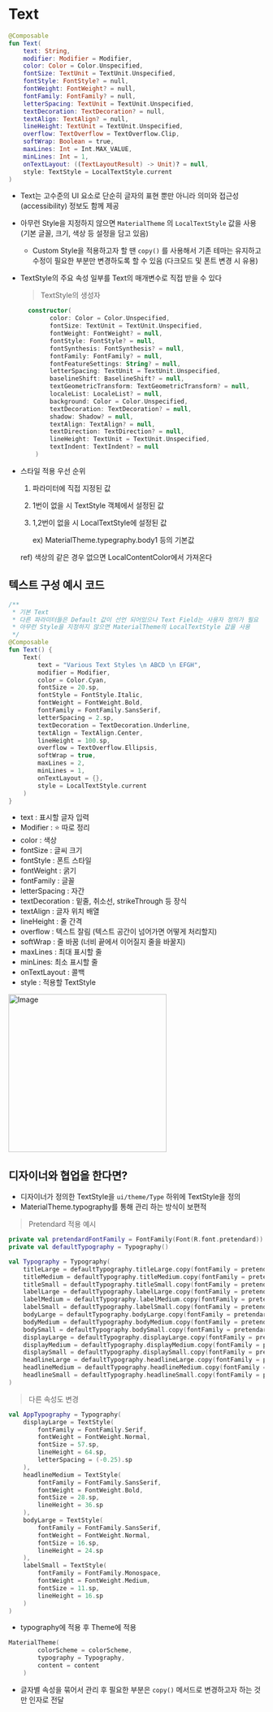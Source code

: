 # Text

```kotlin
@Composable
fun Text(
    text: String,
    modifier: Modifier = Modifier,
    color: Color = Color.Unspecified,
    fontSize: TextUnit = TextUnit.Unspecified,
    fontStyle: FontStyle? = null,
    fontWeight: FontWeight? = null,
    fontFamily: FontFamily? = null,
    letterSpacing: TextUnit = TextUnit.Unspecified,
    textDecoration: TextDecoration? = null,
    textAlign: TextAlign? = null,
    lineHeight: TextUnit = TextUnit.Unspecified,
    overflow: TextOverflow = TextOverflow.Clip,
    softWrap: Boolean = true,
    maxLines: Int = Int.MAX_VALUE,
    minLines: Int = 1,
    onTextLayout: ((TextLayoutResult) -> Unit)? = null,
    style: TextStyle = LocalTextStyle.current
)
```

- Text는 고수준의 UI 요소로 단순히 글자의 표현 뿐만 아니라  의미와 접근성(accessibility) 정보도 함께 제공
- 아무런 Style을 지정하지 않으면 `MaterialTheme` 의 `LocalTextStyle` 값을 사용(기본 글꼴, 크기, 색상 등 설정을 담고 있음)
    - Custom Style을 적용하고자 할 땐 `copy()` 를 사용해서 기존 테마는 유지하고 수정이 필요한 부분만 변경하도록 할 수 있음 (다크모드 및 폰트 변경 시 유용)
- TextStyle의 주요 속성 일부를 Text의 매개변수로 직접 받을 수 있다

  > TextStyle의 생성자
  >

    ```kotlin
      constructor(
            color: Color = Color.Unspecified,
            fontSize: TextUnit = TextUnit.Unspecified,
            fontWeight: FontWeight? = null,
            fontStyle: FontStyle? = null,
            fontSynthesis: FontSynthesis? = null,
            fontFamily: FontFamily? = null,
            fontFeatureSettings: String? = null,
            letterSpacing: TextUnit = TextUnit.Unspecified,
            baselineShift: BaselineShift? = null,
            textGeometricTransform: TextGeometricTransform? = null,
            localeList: LocaleList? = null,
            background: Color = Color.Unspecified,
            textDecoration: TextDecoration? = null,
            shadow: Shadow? = null,
            textAlign: TextAlign? = null,
            textDirection: TextDirection? = null,
            lineHeight: TextUnit = TextUnit.Unspecified,
            textIndent: TextIndent? = null
        )
    ```


- 스타일 적용 우선 순위
    1. 파라미터에 직접 지정된 값
    2. 1번이 없을 시 TextStyle 객체에서 설정된 값
    3. 1,2번이 없을 시 LocalTextStyle에 설정된 값

       ex)  MaterialTheme.typegraphy.body1 등의 기본값


    ref) 색상의 같은 경우 없으면 LocalContentColor에서 가져온다


## 텍스트 구성 예시 코드

```kotlin
/**
 * 기본 Text
 * 다른 파라미터들은 Default 값이 선언 되어있으나 Text Field는 사용자 정의가 필요
 * 아무런 Style을 지정하지 않으면 MaterialTheme의 LocalTextStyle 값을 사용
 */
@Composable
fun Text() {
    Text(
        text = "Various Text Styles \n ABCD \n EFGH",
        modifier = Modifier,
        color = Color.Cyan,
        fontSize = 20.sp,
        fontStyle = FontStyle.Italic,
        fontWeight = FontWeight.Bold,
        fontFamily = FontFamily.SansSerif,
        letterSpacing = 2.sp,
        textDecoration = TextDecoration.Underline,
        textAlign = TextAlign.Center,
        lineHeight = 100.sp,
        overflow = TextOverflow.Ellipsis,
        softWrap = true,
        maxLines = 2,
        minLines = 1,
        onTextLayout = {},
        style = LocalTextStyle.current
    )
}
```

- text : 표시할 글자 입력
- Modifier : ⭐ 따로 정리
- color : 색상
- fontSize : 글씨 크기
- fontStyle : 폰트 스타일
- fontWeight : 굵기
- fontFamily : 글꼴
- letterSpacing : 자간
- textDecoration : 밑줄, 취소선, strikeThrough 등 장식
- textAlign : 글자 위치 배열
- lineHeight : 줄 간격
- overflow : 텍스트 잘림 (텍스트 공간이 넘어가면 어떻게 처리할지)
- softWrap : 줄 바꿈 (너비 끝에서 이어질지 줄을 바꿀지)
- maxLines : 최대 표시할 줄
- minLines: 최소 표시할 줄
- onTextLayout : 콜백
- style : 적용할 TextStyle

<img width="311" height="311" alt="Image" src="https://github.com/user-attachments/assets/0338df76-521a-43be-812d-a5b77e30438f" />

## 디자이너와 협업을 한다면?

- 디자이너가 정의한 TextStyle을 `ui/theme/Type` 하위에 TextStyle을 정의
- MaterialTheme.typography를 통해 관리 하는 방식이 보편적

> Pretendard 적용 예시
>

```kotlin
private val pretendardFontFamily = FontFamily(Font(R.font.pretendard))
private val defaultTypography = Typography()

val Typography = Typography(
    titleLarge = defaultTypography.titleLarge.copy(fontFamily = pretendardFontFamily),
    titleMedium = defaultTypography.titleMedium.copy(fontFamily = pretendardFontFamily),
    titleSmall = defaultTypography.titleSmall.copy(fontFamily = pretendardFontFamily),
    labelLarge = defaultTypography.labelLarge.copy(fontFamily = pretendardFontFamily),
    labelMedium = defaultTypography.labelMedium.copy(fontFamily = pretendardFontFamily),
    labelSmall = defaultTypography.labelSmall.copy(fontFamily = pretendardFontFamily),
    bodyLarge = defaultTypography.bodyLarge.copy(fontFamily = pretendardFontFamily),
    bodyMedium = defaultTypography.bodyMedium.copy(fontFamily = pretendardFontFamily),
    bodySmall = defaultTypography.bodySmall.copy(fontFamily = pretendardFontFamily),
    displayLarge = defaultTypography.displayLarge.copy(fontFamily = pretendardFontFamily),
    displayMedium = defaultTypography.displayMedium.copy(fontFamily = pretendardFontFamily),
    displaySmall = defaultTypography.displaySmall.copy(fontFamily = pretendardFontFamily),
    headlineLarge = defaultTypography.headlineLarge.copy(fontFamily = pretendardFontFamily),
    headlineMedium = defaultTypography.headlineMedium.copy(fontFamily = pretendardFontFamily),
    headlineSmall = defaultTypography.headlineSmall.copy(fontFamily = pretendardFontFamily),
)
```

> 다른 속성도 변경
>

```kotlin
val AppTypography = Typography(
    displayLarge = TextStyle(
        fontFamily = FontFamily.Serif,
        fontWeight = FontWeight.Normal,
        fontSize = 57.sp,
        lineHeight = 64.sp,
        letterSpacing = (-0.25).sp
    ),
    headlineMedium = TextStyle(
        fontFamily = FontFamily.SansSerif,
        fontWeight = FontWeight.Bold,
        fontSize = 28.sp,
        lineHeight = 36.sp
    ),
    bodyLarge = TextStyle(
        fontFamily = FontFamily.SansSerif,
        fontWeight = FontWeight.Normal,
        fontSize = 16.sp,
        lineHeight = 24.sp
    ),
    labelSmall = TextStyle(
        fontFamily = FontFamily.Monospace,
        fontWeight = FontWeight.Medium,
        fontSize = 11.sp,
        lineHeight = 16.sp
    )
)
```

- typography에 적용 후 Theme에 적용

```kotlin
MaterialTheme(
        colorScheme = colorScheme,
        typography = Typography,
        content = content
    )
```

- 글자별 속성을 묶어서 관리 후 필요한 부분은 `copy()` 메서드로 변경하고자 하는 것만 인자로 전달